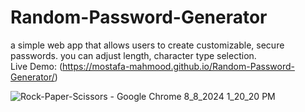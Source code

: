 # Random-Password-Generator  
a simple web app that allows users to create customizable, secure passwords. you can adjust length, character type selection.  
Live Demo: (https://mostafa-mahmood.github.io/Random-Password-Generator/)

![Rock-Paper-Scissors - Google Chrome 8_8_2024 1_20_20 PM](https://github.com/user-attachments/assets/36043a0e-50dd-4dba-9544-3a788c648b5b)
